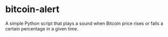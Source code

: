 # bitcoin-alert
A simple Python script that plays a sound when Bitcoin price rises or falls a certain percentage in a given time.

